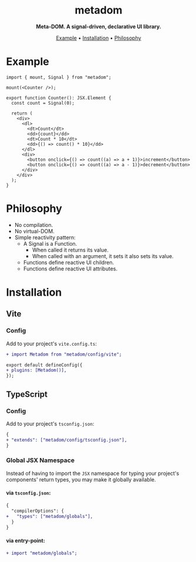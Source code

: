 <div align="center">

# metadom

**Meta-DOM. A signal-driven, declarative UI library.**

[Example](#example) • [Installation](#installation) • [Philosophy](#philosophy)

</div>

# Example

```tsx
import { mount, Signal } from "metadom";

mount(<Counter />);

export function Counter(): JSX.Element {
  const count = Signal(0);

  return (
    <div>
      <dl>
        <dt>Count</dt>
        <dd>{count}</dd>
        <dt>Count * 10</dt>
        <dd>{() => count() * 10}</dd>
      </dl>
      <div>
        <button onclick={() => count((a) => a + 1)}>increment</button>
        <button onclick={() => count((a) => a - 1)}>decrement</button>
      </div>
    </div>
  );
}
```

# Philosophy

- No compilation.
- No virtual-DOM.
- Simple reactivity pattern:
  - A Signal is a Function.
    - When called it returns its value.
    - When called with an argument, it sets it also sets its value.
  - Functions define reactive UI children.
  - Functions define reactive UI attributes.

# Installation

## Vite

### Config

Add to your project's `vite.config.ts`:

```diff
+ import Metadom from "metadom/config/vite";

export default defineConfig({
+ plugins: [Metadom()],
});
```

## TypeScript

### Config

Add to your project's `tsconfig.json`:

```diff
{
+ "extends": ["metadom/config/tsconfig.json"],
}
```

### Global JSX Namespace

Instead of having to import the `JSX` namespace for typing your project's
components' return types, you may make it globally available.

#### via `tsconfig.json`:

```diff
{
  "compilerOptions": {
+   "types": ["metadom/globals"],
  }
}
```

#### via entry-point:

```diff
+ import "metadom/globals";
```
